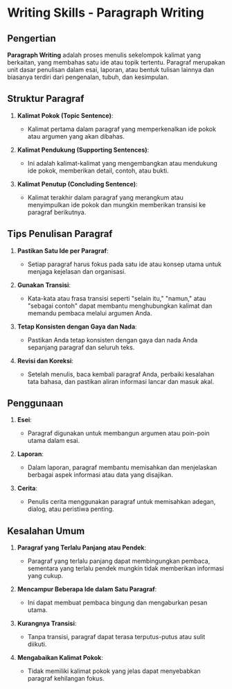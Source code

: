 # Writing Skills - Paragraph Writing

## Pengertian

**Paragraph Writing** adalah proses menulis sekelompok kalimat yang berkaitan, yang membahas satu ide atau topik tertentu. Paragraf merupakan unit dasar penulisan dalam esai, laporan, atau bentuk tulisan lainnya dan biasanya terdiri dari pengenalan, tubuh, dan kesimpulan.

## Struktur Paragraf

1. **Kalimat Pokok (Topic Sentence)**:
   - Kalimat pertama dalam paragraf yang memperkenalkan ide pokok atau argumen yang akan dibahas.

2. **Kalimat Pendukung (Supporting Sentences)**:
   - Ini adalah kalimat-kalimat yang mengembangkan atau mendukung ide pokok, memberikan detail, contoh, atau bukti.

3. **Kalimat Penutup (Concluding Sentence)**:
   - Kalimat terakhir dalam paragraf yang merangkum atau menyimpulkan ide pokok dan mungkin memberikan transisi ke paragraf berikutnya.

## Tips Penulisan Paragraf

1. **Pastikan Satu Ide per Paragraf**:
   - Setiap paragraf harus fokus pada satu ide atau konsep utama untuk menjaga kejelasan dan organisasi.

2. **Gunakan Transisi**:
   - Kata-kata atau frasa transisi seperti "selain itu," "namun," atau "sebagai contoh" dapat membantu menghubungkan kalimat dan memandu pembaca melalui argumen Anda.

3. **Tetap Konsisten dengan Gaya dan Nada**:
   - Pastikan Anda tetap konsisten dengan gaya dan nada Anda sepanjang paragraf dan seluruh teks.

4. **Revisi dan Koreksi**:
   - Setelah menulis, baca kembali paragraf Anda, perbaiki kesalahan tata bahasa, dan pastikan aliran informasi lancar dan masuk akal.

## Penggunaan

1. **Esei**:
   - Paragraf digunakan untuk membangun argumen atau poin-poin utama dalam esai.

2. **Laporan**:
   - Dalam laporan, paragraf membantu memisahkan dan menjelaskan berbagai aspek informasi atau data yang disajikan.

3. **Cerita**:
   - Penulis cerita menggunakan paragraf untuk memisahkan adegan, dialog, atau peristiwa penting.

## Kesalahan Umum

1. **Paragraf yang Terlalu Panjang atau Pendek**:
   - Paragraf yang terlalu panjang dapat membingungkan pembaca, sementara yang terlalu pendek mungkin tidak memberikan informasi yang cukup.

2. **Mencampur Beberapa Ide dalam Satu Paragraf**:
   - Ini dapat membuat pembaca bingung dan mengaburkan pesan utama.

3. **Kurangnya Transisi**:
   - Tanpa transisi, paragraf dapat terasa terputus-putus atau sulit diikuti.

4. **Mengabaikan Kalimat Pokok**:
   - Tidak memiliki kalimat pokok yang jelas dapat menyebabkan paragraf kehilangan fokus.


